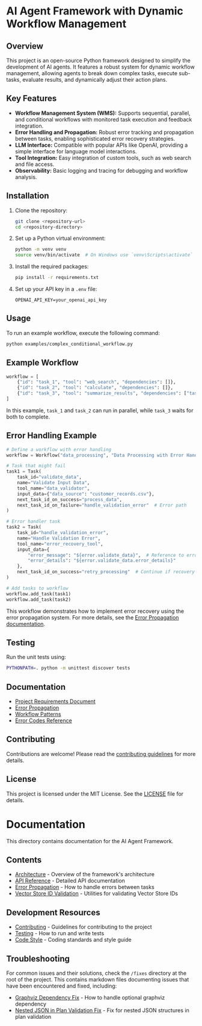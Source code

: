 # AI Agent Framework with Dynamic Workflow Management

## Overview

This project is an open-source Python framework designed to simplify the development of AI agents. It features a robust system for dynamic workflow management, allowing agents to break down complex tasks, execute sub-tasks, evaluate results, and dynamically adjust their action plans.

## Key Features

- **Workflow Management System (WMS):** Supports sequential, parallel, and conditional workflows with monitored task execution and feedback integration.
- **Error Handling and Propagation:** Robust error tracking and propagation between tasks, enabling sophisticated error recovery strategies.
- **LLM Interface:** Compatible with popular APIs like OpenAI, providing a simple interface for language model interactions.
- **Tool Integration:** Easy integration of custom tools, such as web search and file access.
- **Observability:** Basic logging and tracing for debugging and workflow analysis.

## Installation

1. Clone the repository:
   ```bash
   git clone <repository-url>
   cd <repository-directory>
   ```

2. Set up a Python virtual environment:
   ```bash
   python -m venv venv
   source venv/bin/activate  # On Windows use `venv\Scripts\activate`
   ```

3. Install the required packages:
   ```bash
   pip install -r requirements.txt
   ```

4. Set up your API key in a `.env` file:
   ```plaintext
   OPENAI_API_KEY=your_openai_api_key
   ```

## Usage

To run an example workflow, execute the following command:
```bash
python examples/complex_conditional_workflow.py
```

## Example Workflow

```python
workflow = [
    {"id": "task_1", "tool": "web_search", "dependencies": []},
    {"id": "task_2", "tool": "calculate", "dependencies": []},
    {"id": "task_3", "tool": "summarize_results", "dependencies": ["task_1", "task_2"]},
]
```

In this example, `task_1` and `task_2` can run in parallel, while `task_3` waits for both to complete.

## Error Handling Example

```python
# Define a workflow with error handling
workflow = Workflow("data_processing", "Data Processing with Error Handling")

# Task that might fail
task1 = Task(
    task_id="validate_data",
    name="Validate Input Data",
    tool_name="data_validator", 
    input_data={"data_source": "customer_records.csv"},
    next_task_id_on_success="process_data",
    next_task_id_on_failure="handle_validation_error"  # Error path
)

# Error handler task
task2 = Task(
    task_id="handle_validation_error",
    name="Handle Validation Error",
    tool_name="error_recovery_tool",
    input_data={
        "error_message": "${error.validate_data}",  # Reference to error from task1
        "error_details": "${error.validate_data.error_details}"
    },
    next_task_id_on_success="retry_processing"  # Continue if recovery succeeds
)

# Add tasks to workflow
workflow.add_task(task1)
workflow.add_task(task2)
```

This workflow demonstrates how to implement error recovery using the error propagation system. For more details, see the [Error Propagation documentation](error_propagation.md).

## Testing

Run the unit tests using:
```bash
PYTHONPATH=. python -m unittest discover tests
```

## Documentation

- [Project Requirements Document](PRD.md)
- [Error Propagation](error_propagation.md)
- [Workflow Patterns](workflow_patterns.md)
- [Error Codes Reference](error_codes_reference.md)

## Contributing

Contributions are welcome! Please read the [contributing guidelines](CONTRIBUTING.md) for more details.

## License

This project is licensed under the MIT License. See the [LICENSE](LICENSE) file for details.

# Documentation

This directory contains documentation for the AI Agent Framework.

## Contents

- [Architecture](architecture.md) - Overview of the framework's architecture
- [API Reference](api_reference.md) - Detailed API documentation
- [Error Propagation](error_propagation.md) - How to handle errors between tasks
- [Vector Store ID Validation](vector_store_id_validation.md) - Utilities for validating Vector Store IDs

## Development Resources

- [Contributing](contributing.md) - Guidelines for contributing to the project
- [Testing](testing.md) - How to run and write tests
- [Code Style](code_style.md) - Coding standards and style guide

## Troubleshooting

For common issues and their solutions, check the `/fixes` directory at the root of the project. This contains markdown files documenting issues that have been encountered and fixed, including:

- [Graphviz Dependency Fix](../fixes/graphviz_dependency_fix.md) - How to handle optional graphviz dependency
- [Nested JSON in Plan Validation Fix](../fixes/nested_json_in_plan_validation_fix.md) - Fix for nested JSON structures in plan validation 